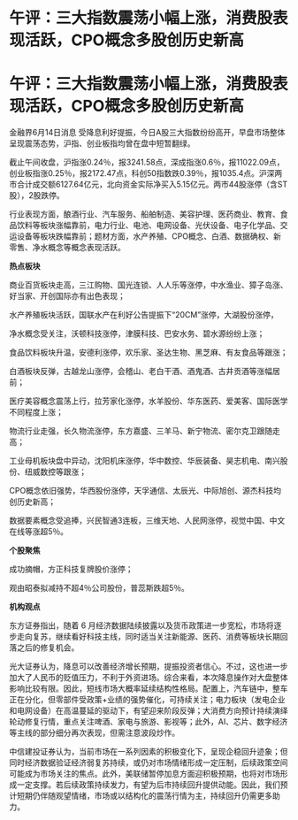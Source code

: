 # 午评：三大指数震荡小幅上涨，消费股表现活跃，CPO概念多股创历史新高

# 午评：三大指数震荡小幅上涨，消费股表现活跃，CPO概念多股创历史新高

金融界6月14日消息 受降息利好提振，今日A股三大指数纷纷高开，早盘市场整体呈现震荡态势，沪指、创业板指均曾在盘中短暂翻绿。

截止午间收盘，沪指涨0.24％，报3241.58点，深成指涨0.6％，报11022.09点，创业板指涨0.25％，报2172.47点，科创50指数跌0.39％，报1035.4点。沪深两市合计成交额6127.64亿元，北向资金实际净买入5.15亿元。两市44股涨停（含ST股），2股跌停。

行业表现方面，酿酒行业、汽车服务、船舶制造、美容护理、医药商业、教育、食品饮料等板块涨幅靠前，电力行业、电池、电网设备、光伏设备、电子化学品、交运设备等板块跌幅靠前；题材方面，水产养殖、CPO概念、白酒、数据确权、新零售、净水概念等概念表现活跃。

**热点板块**

商业百货板块走高，三江购物、国光连锁、人人乐等涨停，中水渔业、獐子岛涨、好当家、开创国际亦有出色表现；

水产养殖板块活跃，国联水产在利好公告提振下“20CM”涨停，大湖股份涨停，

净水概念受关注，沃顿科技涨停，津膜科技、巴安水务、碧水源纷纷上涨；

食品饮料板块升温，安德利涨停，欢乐家、圣达生物、黑芝麻、有友食品等跟涨；

白酒板块反弹，古越龙山涨停，会稽山、老白干酒、酒鬼酒、古井贡酒等涨幅居前；

医疗美容概念震荡上行，拉芳家化涨停，水羊股份、华东医药、爱美客、国际医学不同程度上涨；

物流行业走强，长久物流涨停，东方嘉盛、三羊马、新宁物流、密尔克卫跟随走高；

工业母机板块盘中异动，沈阳机床涨停，华中数控、华辰装备、昊志机电、南兴股份、纽威数控等跟涨；

CPO概念依旧强势，华西股份涨停，天孚通信、太辰光、中际旭创、源杰科技均创历史新高；

数据要素概念受追捧，兴民智通3连板，三维天地、人民网涨停，视觉中国、中文在线等涨超5％。

**个股聚焦**

成功摘帽，方正科技复牌股价涨停；

观由昭泰拟减持不超4％公司股份，普蕊斯跌超5％。

**机构观点**

东方证券指出，随着 6
月经济数据陆续披露以及货币政策进一步宽松，市场将逐步走向复苏，继续看好科技主线，同时适当关注新能源、医药、消费等板块长期回落之后的修复机会。

光大证券认为，降息可以改善经济增长预期，提振投资者信心。不过，这也进一步加大了人民币的贬值压力，不利于外资进场。综合来看，本次降息操作对大盘整体影响比较有限。因此，短线市场大概率延续结构性格局。配置上，汽车链中，整车正在分化，但零部件受政策+业绩的强势催化，可持续关注；电力板块（发电企业和电网设备）在高温蔓延的驱动下，有望迎来阶段反弹；大消费方向预计持续演绎轮动修复行情，重点关注啤酒、家电与旅游、影视等；此外，AI、芯片、数字经济等主线的部分细分再次表现，但需注意波段炒作。

中信建投证券认为，当前市场在一系列因素的积极变化下，呈现企稳回升迹象；但同时经济数据验证经济弱复苏持续，或仍对市场情绪形成一定压制，后续政策空间可能成为市场关注的焦点。此外，美联储暂停加息方面迎积极预期，也将对市场形成一定支撑。若后续政策持续发力，有望为后市持续回升提供动能。因此，我们预计短期仍伴随观望情绪，市场或以结构化的震荡行情为主，持续回升仍需更多助力。

